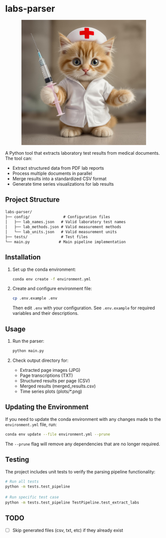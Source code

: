 # labs-parser

<p align="center">
  <img src="logo.jpg" alt="Labs Parser Logo" width="400"/>
</p>

A Python tool that extracts laboratory test results from medical documents. The tool can:

- Extract structured data from PDF lab reports
- Process multiple documents in parallel
- Merge results into a standardized CSV format
- Generate time series visualizations for lab results

## Project Structure

```
labs-parser/
├── config/               # Configuration files
│   ├── lab_names.json   # Valid laboratory test names
│   ├── lab_methods.json # Valid measurement methods
│   └── lab_units.json   # Valid measurement units
├── tests/               # Test files
└── main.py             # Main pipeline implementation
```

## Installation

1. Set up the conda environment:
   ```sh
   conda env create -f environment.yml
   ```

2. Create and configure environment file:
   ```sh
   cp .env.example .env
   ```
   Then edit `.env` with your configuration. See `.env.example` for required variables and their descriptions.

## Usage

1. Run the parser:
   ```sh
   python main.py
   ```

2. Check output directory for:
   - Extracted page images (JPG)
   - Page transcriptions (TXT)
   - Structured results per page (CSV)
   - Merged results (merged_results.csv)
   - Time series plots (plots/*.png)

## Updating the Environment

If you need to update the conda environment with any changes made to the `environment.yml` file, run:

```sh
conda env update --file environment.yml --prune
```

The `--prune` flag will remove any dependencies that are no longer required.

## Testing

The project includes unit tests to verify the parsing pipeline functionality:

```sh
# Run all tests
python -m tests.test_pipeline

# Run specific test case
python -m tests.test_pipeline TestPipeline.test_extract_labs
```

## TODO

- [ ] Skip generated files (csv, txt, etc) if they already exist